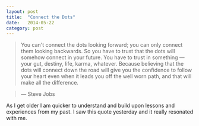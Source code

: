 ```yaml
---
layout: post
title:  "Connect the Dots"
date:   2014-05-22
category: post
---
```


> You can't connect the dots looking forward; you can only connect them looking backwards. So you have to trust that the dots will somehow connect in your future. You have to trust in something — your gut, destiny, life, karma, whatever. Because believing that the dots will connect down the road will give you the confidence to follow your heart even when it leads you off the well worn path, and that will make all the difference.

> — Steve Jobs

As I get older I am quicker to understand and build upon lessons and experiences from my past. I saw this quote yesterday and it really resonated with me.